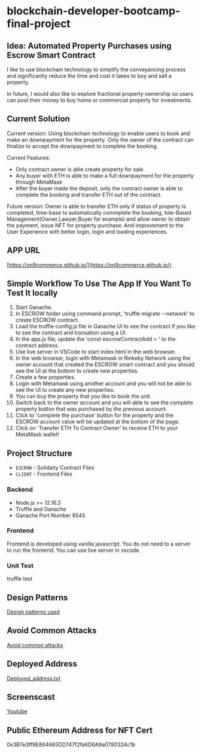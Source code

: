 # blockchain-developer-bootcamp-final-project

## Idea: Automated Property Purchases using Escrow Smart Contract
I like to use blockchain technology to simplify the conveyancing process and significantly reduce the time and cost it takes to buy and sell a property.

In future, I would also like to explore fractional property ownership so users can pool their money to buy home or commercial property for investments.

## Current Solution
Current version: Using blockchain technology to enable users to book and make an downpayment for the property. Only the owner of the contract can finalize to accept the downpayment to complete the booking.

Current Features:
- Only contract owner is able create property for sale
- Any buyer with ETH is able to make a full downpayment for the property through MetaMask
- After the buyer made the deposit, only the contract owner is able to complete the booking and transfer ETH out of the contract.

Future version: Owner is able to transfer ETH only if status of property is completed, time-base to automatically commplete the booking,  tole-Based Management(Owner,Lawyer,Buyer for example) and allow owner to obtain the payment, issue NFT for property purchase. And improvement to the User Experience with better login, login and loading experiences.

## APP URL
[https://on9commerce.github.io/](https://on9commerce.github.io/)

## Simple Workflow To Use The App If You Want To Test It locally
1. Start Ganache.
2. In ESCROW folder using command prompt, 'truffle migrate --network' to create ESCROW contract. 
3. Load the truffle-config.js file in Ganache UI to see the contract if you like to see the contract and transation using a UI.
4. In the app.js file, update the 'const escrowContractAdd = ' to the contract address.
5. Use live server in VSCode to start index.html in the web browser.
6. In the web browser, login with Metamask in Rinkeby Network using the owner account that created the ESCROW smart contract and you should see the UI at the bottom to create new properties.
7. Create a few properties.
8. Login with Metamask using another account and you will not be able to see the UI to create any new properties.
9. You can buy the property that you like to book the unit
10. Switch back to the owner account and you will able to see the complete property button that was purchased by the previous account.
11. Click to 'complete the purchase' button for the property and the ESCROW account value will be updated at the bottom of the page.
12. Click on 'Transfer ETH To Contract Owner' to receive ETH to your MetaMask wallet!


## Project Structure
- `ESCROW` - Solidaity Contract Files
- `CLIENT` - Frontend Files

### Backend
- Node.js >= 12.16.3
- Truffle and Ganache
- Ganache Port Number 8545

### Frontend
Frontend is developed using vanilla javascript. You do not need to a server to run the frontend. You can use live server in vscode. 

### Unit Test
truffle test

## Design Patterns
[Design patterns used](https://github.com/on9commerce/blockchain-developer-bootcamp-final-project/blob/main/design_pattern_decisions.md)

## Avoid Common Attacks
[Avoid common attacks](https://github.com/on9commerce/blockchain-developer-bootcamp-final-project/blob/main/avoiding_common_attacks.md)

## Deployed Address
[Deployed_address.txt](https://github.com/on9commerce/blockchain-developer-bootcamp-final-project/blob/main/deployed_address.txt)

## Screenscast
[Youtube](https://youtu.be/-gl2ZQShToc)

## Public Ethereum Address for NFT Cert
0x3B7e3ff9E864665DD747f2fa6D6A9a0780324c1b

